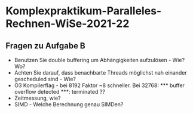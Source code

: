 # Komplexpraktikum-Paralleles-Rechnen-WiSe-2021-22
## Fragen zu Aufgabe B
- Benutzen Sie double buffering um Abhängigkeiten aufzulösen - Wie? Wo?
- Achten Sie darauf, dass benachbarte Threads möglichst nah einander gescheduled sind - Wie?
- O3 Kompilerflag - bei 8192 Faktor ~8 schneller. Bei 32768: *** buffer overflow detected ***: terminated ??
- Zeitmessung, wie?
- SIMD - Welche Berechnung genau SIMDen?
